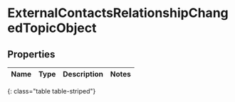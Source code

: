 # ExternalContactsRelationshipChangedTopicObject


## Properties

| Name | Type | Description | Notes |
| ------------ | ------------- | ------------- | ------------- |
{: class="table table-striped"}



